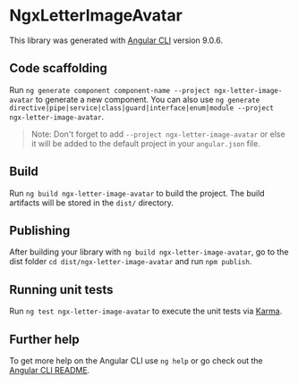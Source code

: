 # NgxLetterImageAvatar

This library was generated with [Angular CLI](https://github.com/angular/angular-cli) version 9.0.6.

## Code scaffolding

Run `ng generate component component-name --project ngx-letter-image-avatar` to generate a new component. You can also use `ng generate directive|pipe|service|class|guard|interface|enum|module --project ngx-letter-image-avatar`.
> Note: Don't forget to add `--project ngx-letter-image-avatar` or else it will be added to the default project in your `angular.json` file. 

## Build

Run `ng build ngx-letter-image-avatar` to build the project. The build artifacts will be stored in the `dist/` directory.

## Publishing

After building your library with `ng build ngx-letter-image-avatar`, go to the dist folder `cd dist/ngx-letter-image-avatar` and run `npm publish`.

## Running unit tests

Run `ng test ngx-letter-image-avatar` to execute the unit tests via [Karma](https://karma-runner.github.io).

## Further help

To get more help on the Angular CLI use `ng help` or go check out the [Angular CLI README](https://github.com/angular/angular-cli/blob/master/README.md).
